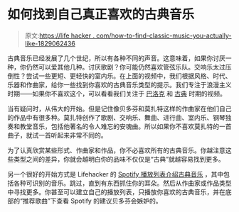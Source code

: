 # 如何找到自己真正喜欢的古典音乐

> 原文:[https://life hacker . com/how-to-find-classic-music-you-actually-like-1829062436](https://lifehacker.com/how-to-find-classical-music-you-actually-like-1829062436)

古典音乐已经发展了几个世纪，所以有各种不同的声音。这意味着，如果你讨厌一种，你仍然可以爱其他几种。讨厌歌剧？你可能仍然喜欢管弦乐队。交响乐太过压倒性？尝试一些更短、更轻快的室内乐。在上面的视频中，我们根据风格、时代、乐器和作曲家，给你一些找到你喜欢的古典音乐类型的提示。我们专注于浪漫主义时期——如果你不喜欢这个，可以看看我们关注于 [巴洛克](https://lifehacker.com/how-to-start-listening-to-classical-music-1827887495) 和 [古典](https://lifehacker.com/how-to-really-appreciate-classical-music-1828130857) 时期的视频。

当有疑问时，从伟大的开始。但是记住像贝多芬和莫扎特这样的作曲家在他们自己的作品中有很多种。莫扎特创作了歌剧、交响乐、舞曲、进行曲、室内乐、钢琴独奏和教堂音乐，包括他著名的令人难忘的安魂曲。所以如果你不喜欢莫扎特的一首曲子，就试一首听起来非常不同的。

为了认真欣赏某些形式、作曲家和作品，你不必喜欢所有的古典音乐。你越注意这些类型之间的差异，你就会越明白你的品味不仅仅是“古典”就越容易找到更多。

另一个很好的开始方式是 Lifehacker 的 [Spotify 播放列表介绍古典音乐](https://open.spotify.com/user/1248781973/playlist/3gw6pOuFufbVJxT7oymmjZ?si=b_7wmqL6Q3-JkRTo3QoT-Q) ，其中包括各种可识别的音乐。跳过，直到有东西抓住你的耳朵。然后从作曲家或作品类型中寻找更多。你甚至可以建立自己的播放列表，只播放你喜欢的古典音乐，并在底部的“推荐歌曲”下查看 Spotify 的建议贝多芬会嫉妒的。